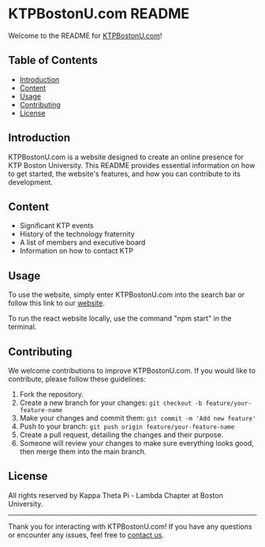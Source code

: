 # KTPBostonU.com README

Welcome to the README for [KTPBostonU.com](https://ktpbostonu.com/index.html)!

## Table of Contents
- [Introduction](#introduction)
- [Content](#content)
- [Usage](#usage)
- [Contributing](#contributing)
- [License](#license)

## Introduction
KTPBostonU.com is a website designed to create an online presence for KTP Boston University. This README provides essential information on how to get started, the website's features, and how you can contribute to its development.

## Content
- Significant KTP events
- History of the technology fraternity
- A list of members and executive board
- Information on how to contact KTP

## Usage
To use the website, simply enter KTPBostonU.com into the search bar or follow this link to our [website](https://ktpbostonu.com/index.html).

To run the react website locally, use the command "npm start" in the terminal.

## Contributing
We welcome contributions to improve KTPBostonU.com. If you would like to contribute, please follow these guidelines:

1. Fork the repository.
2. Create a new branch for your changes: `git checkout -b feature/your-feature-name`
3. Make your changes and commit them: `git commit -m 'Add new feature'`
4. Push to your branch: `git push origin feature/your-feature-name`
5. Create a pull request, detailing the changes and their purpose.
6. Someone will review your changes to make sure everything looks good, then merge them into the main branch.

<!-- Please review our [Code of Conduct](CODE_OF_CONDUCT.md) and [Contributing Guidelines](CONTRIBUTING.md) before contributing. -->

## License
All rights reserved by Kappa Theta Pi - Lambda Chapter at Boston University.

---

Thank you for interacting with KTPBostonU.com! If you have any questions or encounter any issues, feel free to [contact us](ktpbostonu@gmail.com).
